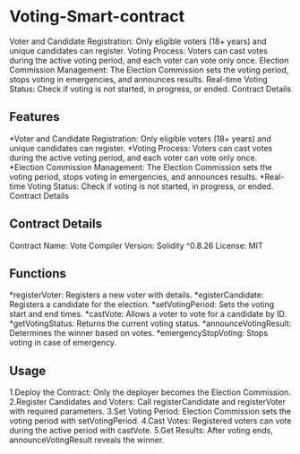 # Voting-Smart-contract
Voter and Candidate Registration: Only eligible voters (18+ years) and unique candidates can register.
Voting Process: Voters can cast votes during the active voting period, and each voter can vote only once.
Election Commission Management: The Election Commission sets the voting period, stops voting in emergencies, and announces results.
Real-time Voting Status: Check if voting is not started, in progress, or ended.
Contract Details

## Features

*Voter and Candidate Registration: Only eligible voters (18+ years) and unique candidates can 
 register.
*Voting Process: Voters can cast votes during the active voting period, and each voter can vote 
 only once.
*Election Commission Management: The Election Commission sets the voting period, stops voting 
 in emergencies, and announces results.
*Real-time Voting Status: Check if voting is not started, in progress, or ended.
 Contract Details

## Contract Details

 Contract Name: Vote
 Compiler Version: Solidity ^0.8.26
 License: MIT

## Functions

*registerVoter: Registers a new voter with details.
*egisterCandidate: Registers a candidate for the election.
*setVotingPeriod: Sets the voting start and end times.
*castVote: Allows a voter to vote for a candidate by ID.
*getVotingStatus: Returns the current voting status.
*announceVotingResult: Determines the winner based on votes.
*emergencyStopVoting: Stops voting in case of emergency.

## Usage

1.Deploy the Contract: Only the deployer becomes the Election Commission.
2.Register Candidates and Voters: Call registerCandidate and registerVoter with required 
  parameters.
3.Set Voting Period: Election Commission sets the voting period with setVotingPeriod.
4.Cast Votes: Registered voters can vote during the active period with castVote.
5.Get Results: After voting ends, 
 announceVotingResult reveals the winner.



